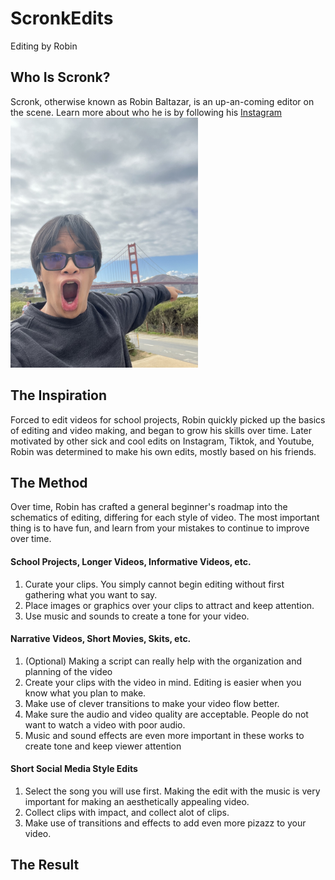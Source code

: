 # ScronkEdits
Editing by Robin
## Who Is Scronk?
 Scronk, otherwise known as Robin Baltazar, is an up-an-coming editor on the scene. Learn more about who he is by following his [Instagram](www.instagram.com/sxronck/)
<img src="sanfranpic.jpg" alt="picture of scronk" width="300"/>
## The Inspiration
 Forced to edit videos for school projects, Robin quickly picked up the basics of editing and video making, and began to grow his skills over time. Later motivated by other sick and cool edits on Instagram, Tiktok, and Youtube, Robin was determined to make his own edits, mostly based on his friends.
## The Method
 Over time, Robin has crafted a general beginner's roadmap into the schematics of editing, differing for each style of video. The most important thing is to have fun, and learn from your mistakes to continue to improve over time.
#### School Projects, Longer Videos, Informative Videos, etc.
 1. Curate your clips. You simply cannot begin editing without first gathering what you want to say.
 2. Place images or graphics over your clips to attract and keep attention.
 3. Use music and sounds to create a tone for your video.
#### Narrative Videos, Short Movies, Skits, etc.
 1. (Optional) Making a script can really help with the organization and planning of the video
 2. Create your clips with the video in mind. Editing is easier when you know what you plan to make.
 3. Make use of clever transitions to make your video flow better.
 4. Make sure the audio and video quality are acceptable. People do not want to watch a video with poor audio.
 5. Music and sound effects are even more important in these works to create tone and keep viewer attention
#### Short Social Media Style Edits
1. Select the song you will use first. Making the edit with the music is very important for making an aesthetically appealing video.
2. Collect clips with impact, and collect alot of clips.
3. Make use of transitions and effects to add even more pizazz to your video.
## The Result
 
